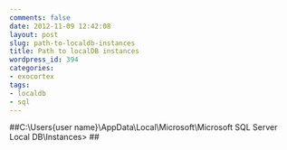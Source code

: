 ```yaml
---
comments: false
date: 2012-11-09 12:42:08
layout: post
slug: path-to-localdb-instances
title: Path to localDB instances
wordpress_id: 394
categories:
- exocortex
tags:
- localdb
- sql
---
```


##C:\Users\{user name}\AppData\Local\Microsoft\Microsoft SQL Server Local DB\Instances> ##
